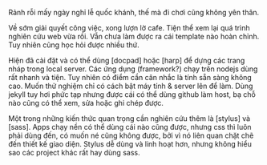 Rảnh rỗi mấy ngày nghỉ lễ quốc khánh, thế mà đi chơi cũng không yên thân.

Về sớm giải quyết công việc, xong lượn lờ cafe. Tiện thể xem lại quá trình nghiên cứu web vừa rồi. Vẫn chưa làm được ra cái template nào hoàn chỉnh. Tuy nhiên cũng học hỏi được nhiều thứ.

Hiện đã cài đặt và có thể dùng [docpad] hoặc [harp] để dựng các trang nháp trong local server. Các ứng dụng (framework?) chạy trên nodejs dùng rất nhanh và tiện. Tuy nhiên có điểm cần cân nhắc là tính sẵn sàng không cao. Muốn thử nghiệm chỉ có cách bật máy tính & server lên để làm. Dùng jekyll tuy hơi phức tạp nhưng được cái có thể dùng github làm host, bạ chỗ nào cũng có thể xem, sửa hoặc ghi chép được.

Một trong những kiến thức quan trọng cần nghiên cứu thêm là [stylus] và [sass]. Apps chạy nền có thể dùng cái nào cũng được, nhưng css thì luôn phải dùng đến, có muốn né cũng không được, bởi vì nó liên quan chặt chẽ đến thiết kế giao diện. Stylus dễ dùng và linh hoạt hơn, nhưng không hiểu sao các project khác rất hay dùng sass.
